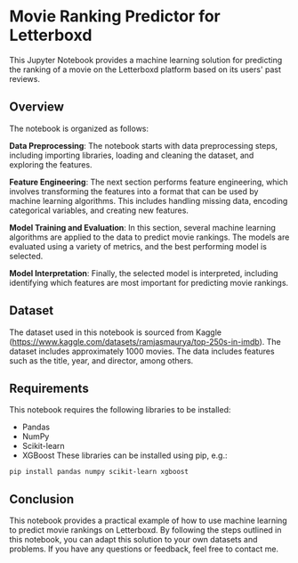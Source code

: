 # Movie Ranking Predictor for Letterboxd
This Jupyter Notebook provides a machine learning solution for predicting the ranking of a movie on the Letterboxd platform based on its users' past reviews.

## Overview
The notebook is organized as follows:

**Data Preprocessing**: The notebook starts with data preprocessing steps, including importing libraries, loading and cleaning the dataset, and exploring the features.

**Feature Engineering**: The next section performs feature engineering, which involves transforming the features into a format that can be used by machine learning algorithms. This includes handling missing data, encoding categorical variables, and creating new features.

**Model Training and Evaluation**: In this section, several machine learning algorithms are applied to the data to predict movie rankings. The models are evaluated using a variety of metrics, and the best performing model is selected.

**Model Interpretation**: Finally, the selected model is interpreted, including identifying which features are most important for predicting movie rankings.

## Dataset
The dataset used in this notebook is sourced from Kaggle (https://www.kaggle.com/datasets/ramjasmaurya/top-250s-in-imdb). The dataset includes approximately 1000 movies. The data includes features such as the title, year, and director, among others.

## Requirements
This notebook requires the following libraries to be installed:

* Pandas
* NumPy
* Scikit-learn
* XGBoost
These libraries can be installed using pip, e.g.:

```
pip install pandas numpy scikit-learn xgboost 
``` 

## Conclusion
This notebook provides a practical example of how to use machine learning to predict movie rankings on Letterboxd. By following the steps outlined in this notebook, you can adapt this solution to your own datasets and problems. If you have any questions or feedback, feel free to contact me.

